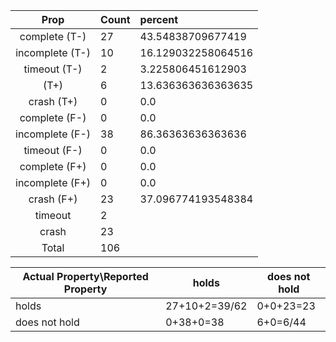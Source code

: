 
| Prop | Count | percent |
|:----:|:------|:--|
|complete   (T-)|27| 43.54838709677419 |
|incomplete (T-)|10|16.129032258064516 |
|timeout    (T-)|2|3.225806451612903 |
|           (T+)|6|13.636363636363635 |
|crash      (T+)|0|0.0 |
|complete   (F-)|0|0.0 |
|incomplete (F-)|38|86.36363636363636 |
|timeout    (F-)|0|0.0 |
|complete   (F+)|0|0.0 |
|incomplete (F+)|0|0.0 |
|crash      (F+)|23|37.096774193548384 |
|timeout        |2| |
|crash          |23| |
|Total          |106| |

| Actual Property\Reported Property | holds | does not hold |
|------------------------------------|-------|---------------|
| holds | 27+10+2=39/62 | 0+0+23=23 |
| does not hold | 0+38+0=38 | 6+0=6/44 |

